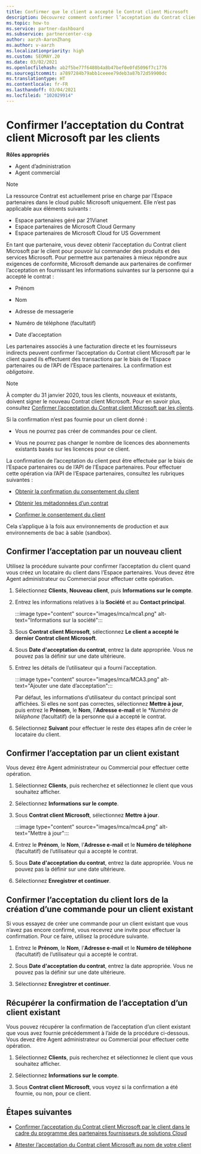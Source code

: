 ```yaml
---
title: Confirmer que le client a accepté le Contrat client Microsoft
description: Découvrez comment confirmer l’acceptation du Contrat client Microsoft par les clients. Cela peut être nécessaire pour commander des produits et services Microsoft pour les clients.
ms.topic: how-to
ms.service: partner-dashboard
ms.subservice: partnercenter-csp
author: aarzh-AaronZhang
ms.author: v-aarzh
ms.localizationpriority: high
ms.custom: SEOMAY.20
ms.date: 03/02/2021
ms.openlocfilehash: ab2f5be77f6480b4a8b47bef0e0fd5096f7c1776
ms.sourcegitcommit: a7897284b79abb1ceeee79deb3a87b72d59900dc
ms.translationtype: HT
ms.contentlocale: fr-FR
ms.lasthandoff: 03/04/2021
ms.locfileid: "102029914"
---
```

# <a name="confirm-customer-acceptance-of-the-microsoft-customer-agreement"></a>Confirmer l’acceptation du Contrat client Microsoft par les clients


**Rôles appropriés**

- Agent d’administration
- Agent commercial

> [!NOTE]
> La ressource Contrat est actuellement prise en charge par l’Espace partenaires dans le cloud public Microsoft uniquement. Elle n’est pas applicable aux éléments suivants :
> * Espace partenaires géré par 21Vianet
> * Espace partenaires de Microsoft Cloud Germany
> * Espace partenaires de Microsoft Cloud for US Government


En tant que partenaire, vous devez obtenir l’acceptation du Contrat client Microsoft par le client pour pouvoir lui commander des produits et des services Microsoft. Pour permettre aux partenaires à mieux répondre aux exigences de conformité, Microsoft demande aux partenaires de confirmer l’acceptation en fournissant les informations suivantes sur la personne qui a accepté le contrat :

- Prénom

- Nom

- Adresse de messagerie

- Numéro de téléphone (facultatif)

- Date d’acceptation

Les partenaires associés à une facturation directe et les fournisseurs indirects peuvent confirmer l’acceptation du Contrat client Microsoft par le client quand ils effectuent des transactions par le biais de l’Espace partenaires ou de l’API de l’Espace partenaires. La confirmation est *obligatoire*.

>[!NOTE]
>À compter du 31 janvier 2020, tous les clients, nouveaux et existants, doivent signer le nouveau Contrat client Microsoft. Pour en savoir plus, consultez [Confirmer l’acceptation du Contrat client Microsoft par les clients](confirm-customer-agreement.md).

Si la confirmation n’est pas fournie pour un client donné :

- Vous ne pourrez pas créer de commandes pour ce client.

- Vous ne pourrez pas changer le nombre de licences des abonnements existants basés sur les licences pour ce client.

La confirmation de l’acceptation du client peut être effectuée par le biais de l’Espace partenaires ou de l’API de l’Espace partenaires. Pour effectuer cette opération via l’API de l’Espace partenaires, consultez les rubriques suivantes :

- [Obtenir la confirmation du consentement du client](/partner-center/develop/get-confirmation-of-customer-consent)

- [Obtenir les métadonnées d’un contrat](/partner-center/develop/get-agreement-metadata)

- [Confirmer le consentement du client](/partner-center/develop/confirm-customer-consent)

Cela s’applique à la fois aux environnements de production et aux environnements de bac à sable (sandbox).

## <a name="confirm-customer-acceptance-for-a-new-customer"></a>Confirmer l’acceptation par un nouveau client

Utilisez la procédure suivante pour confirmer l’acceptation du client quand vous créez un locataire du client dans l’Espace partenaires. Vous devez être Agent administrateur ou Commercial pour effectuer cette opération.

1. Sélectionnez **Clients**, **Nouveau client**, puis **Informations sur le compte**.

2. Entrez les informations relatives à la **Société** et au **Contact principal**.

   :::image type="content" source="images/mca/mca1.png" alt-text="Informations sur la société":::

3. Sous **Contrat client Microsoft**, sélectionnez **Le client a accepté le dernier Contrat client Microsoft**.

4. Sous **Date d'acceptation du contrat**, entrez la date appropriée. Vous ne pouvez pas la définir sur une date ultérieure.

5. Entrez les détails de l’utilisateur qui a fourni l’acceptation.

   :::image type="content" source="images/mca/MCA3.png" alt-text="Ajouter une date d’acceptation":::

   Par défaut, les informations d’utilisateur du contact principal sont affichées. Si elles ne sont pas correctes, sélectionnez **Mettre à jour**, puis entrez le **Prénom**, le **Nom**, l’**Adresse e-mail** et le **Numéro de téléphone* (facultatif) de la personne qui a accepté le contrat.

6. Sélectionnez **Suivant** pour effectuer le reste des étapes afin de créer le locataire du client.

## <a name="confirm-customer-acceptance-for-an-existing-customer"></a>Confirmer l’acceptation par un client existant

Vous devez être Agent administrateur ou Commercial pour effectuer cette opération.

1. Sélectionnez **Clients**, puis recherchez et sélectionnez le client que vous souhaitez afficher.

2. Sélectionnez **Informations sur le compte**.

3. Sous **Contrat client Microsoft**, sélectionnez **Mettre à jour**.

   :::image type="content" source="images/mca/mca4.png" alt-text="Mettre à jour":::

4. Entrez le **Prénom**, le **Nom**, l’**Adresse e-mail** et le **Numéro de téléphone** (facultatif) de l’utilisateur qui a accepté le contrat.

5. Sous **Date d'acceptation du contrat**, entrez la date appropriée. Vous ne pouvez pas la définir sur une date ultérieure.

6. Sélectionnez **Enregistrer et continuer**.

## <a name="confirm-customer-acceptance-while-creating-new-order-for-an-existing-customer"></a>Confirmer l’acceptation du client lors de la création d’une commande pour un client existant

Si vous essayez de créer une commande pour un client existant que vous n’avez pas encore confirmé, vous recevrez une invite pour effectuer la confirmation. Pour ce faire, utilisez la procédure suivante.

1. Entrez le **Prénom**, le **Nom**, l’**Adresse e-mail** et le **Numéro de téléphone** (facultatif) de l’utilisateur qui a accepté le contrat.

2. Sous **Date d'acceptation du contrat**, entrez la date appropriée. Vous ne pouvez pas la définir sur une date ultérieure.

3. Sélectionnez **Enregistrer et continuer**.

## <a name="retrieve-confirmation-of-customer-acceptance-for-an-existing-customer"></a>Récupérer la confirmation de l’acceptation d’un client existant

Vous pouvez récupérer la confirmation de l’acceptation d’un client existant que vous avez fournie précédemment à l’aide de la procédure ci-dessous. Vous devez être Agent administrateur ou Commercial pour effectuer cette opération.

1. Sélectionnez **Clients**, puis recherchez et sélectionnez le client que vous souhaitez afficher.

2. Sélectionnez **Informations sur le compte**.

3. Sous **Contrat client Microsoft**, vous voyez si la confirmation a été fournie, ou non, pour ce client.

## <a name="next-steps"></a>Étapes suivantes

- [Confirmer l’acceptation du Contrat client Microsoft par le client dans le cadre du programme des partenaires fournisseurs de solutions Cloud](confirm-customer-agreement.md)

- [Attester l’acceptation du Contrat client Microsoft au nom de votre client](attest-acceptance-customer-agreement.md)